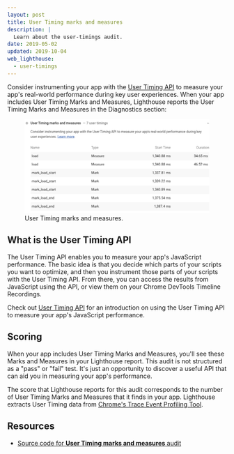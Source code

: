 ```yaml
---
layout: post
title: User Timing marks and measures
description: |
  Learn about the user-timings audit.
date: 2019-05-02
updated: 2019-10-04
web_lighthouse:
  - user-timings
---
```


Consider instrumenting your app with the
[User Timing API](https://www.html5rocks.com/en/tutorials/webperformance/usertiming/)
to measure your app's real-world performance during key user experiences.
When your app includes User Timing Marks and Measures,
Lighthouse reports the User Timing Marks and Measures in the Diagnostics section:

<figure class="w-figure">
  <img class="w-screenshot w-screenshot--filled" src="user-timings.png" alt="Lighthouse: User Timing marks and measures">
  <figcaption class="w-figcaption">
    User Timing marks and measures.
  </figcaption>
</figure>


## What is the User Timing API

The User Timing API enables you to measure your app's JavaScript performance.
The basic idea is that you decide which parts of your scripts you want to optimize,
and then you instrument those parts of your scripts with the User Timing API.
From there, you can access the results from JavaScript using the API,
or view them on your Chrome DevTools Timeline Recordings.

Check out [User Timing API](https://www.html5rocks.com/en/tutorials/webperformance/usertiming/)
for an introduction on using the User Timing API to measure your app's JavaScript performance.

## Scoring

When your app includes User Timing Marks and Measures,
you'll see these Marks and Measures in your Lighthouse report.
This audit is not structured as a "pass" or "fail" test.
It's just an opportunity to discover a useful API that can aid you in measuring your app's performance.

The score that Lighthouse reports for this audit corresponds to the number of User Timing Marks and Measures
that it finds in your app.
Lighthouse extracts User Timing data from
[Chrome's Trace Event Profiling Tool](https://www.chromium.org/developers/how-tos/trace-event-profiling-tool).

## Resources

- [Source code for **User Timing marks and measures** audit](https://github.com/GoogleChrome/lighthouse/blob/master/lighthouse-core/audits/user-timings.js)
